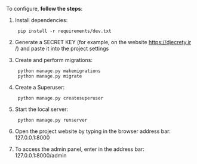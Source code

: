 To configure, **follow the steps**:
1. Install dependencies:

        pip install -r requirements/dev.txt

2. Generate a SECRET KEY (for example, on the website https://djecrety.ir /) and paste it into the project settings
3. Create and perform migrations: 

        python manage.py makemigrations
        python manage.py migrate

4. Create a Superuser:

        python manage.py createsuperuser

5. Start the local server:

        python manage.py runserver

6. Open the project website by typing in the browser address bar: 127.0.0.1:8000
7. To access the admin panel, enter in the address bar: 127.0.0.1:8000/admin
